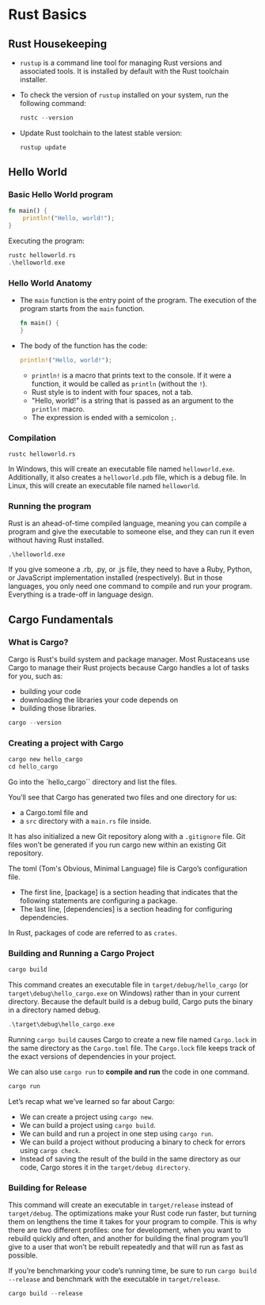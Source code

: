 # Rust Basics

## Rust Housekeeping

- `rustup` is a command line tool for managing Rust versions and associated tools. It is installed by default with the Rust toolchain installer.

- To check the version of `rustup` installed on your system, run the following command:

    ```rust
    rustc --version
    ```
- Update Rust toolchain to the latest stable version:

    ```rust
    rustup update
    ```

## Hello World

### Basic Hello World program

```rust
fn main() {
    println!("Hello, world!");
}
```

Executing the program:

```rust
rustc helloworld.rs
.\helloworld.exe
```

### Hello World Anatomy

- The `main` function is the entry point of the program. The execution of the program starts from the `main` function.

    ```rust
    fn main() {
    }
    ```

- The body of the function has the code:

    ```rust
    println!("Hello, world!");
    ```

    - `println!` is a macro that prints text to the console. If it were a function, it would be called as `println` (without the `!`).
    - Rust style is to indent with four spaces, not a tab.
    - "Hello, world!" is a string that is passed as an argument to the `println!` macro.
    - The expression is ended with a semicolon `;`.

### Compilation

```pwsh
rustc helloworld.rs
```

In Windows, this will create an executable file named `helloworld.exe`. Additionally, it also creates a `helloworld.pdb` file, which is a debug file.
In Linux, this will create an executable file named `helloworld`.

### Running the program

Rust is an ahead-of-time compiled language, meaning you can compile a program and give the executable to someone else, and they can run it even without having Rust installed. 

```pwsh
.\helloworld.exe
```

If you give someone a .rb, .py, or .js file, they need to have a Ruby, Python, or JavaScript implementation installed (respectively). But in those languages, you only need one command to compile and run your program. Everything is a trade-off in language design.

## Cargo Fundamentals

### What is Cargo?

Cargo is Rust's build system and package manager. 
Most Rustaceans use Cargo to manage their Rust projects because Cargo handles a lot of tasks for you, such as:

- building your code
- downloading the libraries your code depends on 
- building those libraries.

```rust
cargo --version
```

### Creating a project with Cargo

```rust
cargo new hello_cargo
cd hello_cargo
```

Go into the `hello_cargo`` directory and list the files.

You’ll see that Cargo has generated two files and one directory for us: 
- a Cargo.toml file and 
- a `src` directory with a `main.rs` file inside.

It has also initialized a new Git repository along with a `.gitignore` file. 
Git files won’t be generated if you run cargo new within an existing Git repository.

The toml (Tom's Obvious, Minimal Language) file is Cargo’s configuration file.

- The first line, [package] is a section heading that indicates that the following statements are configuring a package.
- The last line, [dependencies] is a section heading for configuring dependencies.

In Rust, packages of code are referred to as `crates`.

### Building and Running a Cargo Project

```rust
cargo build
```

This command creates an executable file in `target/debug/hello_cargo` (or `target\debug\hello_cargo.exe` on Windows) rather than in your current directory. 
Because the default build is a debug build, Cargo puts the binary in a directory named debug.

```rust
.\target\debug\hello_cargo.exe
```

Running `cargo build` causes Cargo to create a new file named `Cargo.lock` in the same directory as the `Cargo.toml` file.
The `Cargo.lock` file keeps track of the exact versions of dependencies in your project.

We can also use `cargo run` to **compile and run** the code in one command.

```rust
cargo run
```


Let’s recap what we’ve learned so far about Cargo:

- We can create a project using `cargo new`.
- We can build a project using `cargo build`.
- We can build and run a project in one step using `cargo run`.
- We can build a project without producing a binary to check for errors using `cargo check`.
- Instead of saving the result of the build in the same directory as our code, Cargo stores it in the `target/debug directory`.

### Building for Release

This command will create an executable in `target/release` instead of `target/debug`. 
The optimizations make your Rust code run faster, but turning them on lengthens the time it takes for your program to compile. 
This is why there are two different profiles: one for development, when you want to rebuild quickly and often, and another for building the final program you’ll give to a user that won’t be rebuilt repeatedly and that will run as fast as possible. 

If you’re benchmarking your code’s running time, be sure to run `cargo build --release` and benchmark with the executable in `target/release`.

```rust
cargo build --release
```
